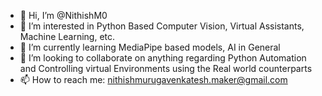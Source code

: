 - 👋 Hi, I’m @NithishM0
- 👀 I’m interested in Python Based Computer Vision, Virtual Assistants, Machine Learning, etc.
- 🌱 I’m currently learning MediaPipe based models, AI in General
- 💞️ I’m looking to collaborate on anything regarding Python Automation and Controlling virtual Environments using the Real world counterparts
- 📫 How to reach me: nithishmurugavenkatesh.maker@gmail.com

<!---
NithishM0/NithishM0 is a ✨ special ✨ repository because its `README.md` (this file) appears on your GitHub profile.
You can click the Preview link to take a look at your changes.
--->
